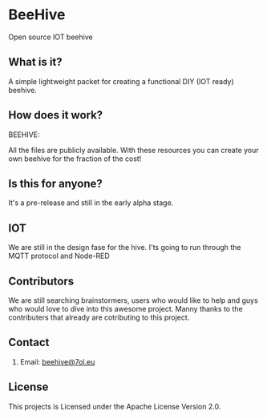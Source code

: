# BeeHive
Open source IOT beehive 

## What is it?
A simple lightweight packet for creating a functional DIY (IOT ready) beehive.


## How does it work?

BEEHIVE:

All the files are publicly available. With these resources you can create your own beehive for the fraction of the cost!



## Is this for anyone?
It's a pre-release and still in the early alpha stage.


## IOT
We are still in the design fase for the hive.
I'ts going to run  through the MQTT protocol and Node-RED

## Contributors
We are still searching brainstormers, users who would like to help and guys who would love to dive into this awesome project.
Manny thanks to the contributers that already are cotributing to this project.

## Contact

1) Email: beehive@7ol.eu


## License
This projects is Licensed under the Apache License Version 2.0.
